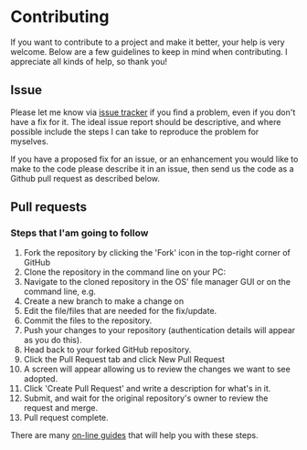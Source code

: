 # Contributing
If you want to contribute to a project and make it better, your help is very welcome. Below are a few guidelines to keep in mind when contributing. I appreciate all kinds of help, so thank you!
## Issue 
Please let me know via [issue tracker](https://github.com/romanPashnitskyi/quiz-guess-country/issues) if you find a problem, even if you don't have a fix for it. The ideal issue report should be descriptive, and where possible include the steps I can take to reproduce the problem for myselves.

If you have a proposed fix for an issue, or an enhancement you would like to make to the code please describe it in an issue, then send us the code as a Github pull request as described below.
## Pull requests
### Steps that I'am going to follow

1. Fork the repository by clicking the 'Fork' icon in the top-right corner of GitHub
2. Clone the repository in the command line on your PC:
3. Navigate to the cloned repository in the OS' file manager GUI or on the command line, e.g.
4. Create a new branch to make a change on
5. Edit the file/files that are needed for the fix/update.
6. Commit the files to the repository.     
8. Push your changes to your repository (authentication details will appear as you do this).
9. Head back to your forked GitHub repository.
10. Click the Pull Request tab and click New Pull Request
11. A screen will appear allowing us to review the changes we want to see adopted. 
12. Click 'Create Pull Request' and write a description for what's in it. 
13. Submit, and wait for the original repository's owner to review the request and merge. 
14. Pull request complete.

There are many [on-line guides](https://guides.github.com/activities/forking/) that will help you with these steps.
